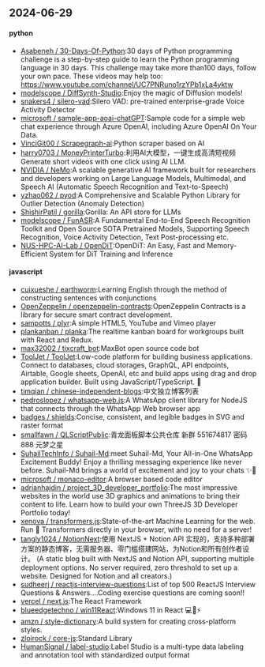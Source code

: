 ## 2024-06-29

#### python
* [Asabeneh / 30-Days-Of-Python](https://github.com/Asabeneh/30-Days-Of-Python):30 days of Python programming challenge is a step-by-step guide to learn the Python programming language in 30 days. This challenge may take more than100 days, follow your own pace. These videos may help too: https://www.youtube.com/channel/UC7PNRuno1rzYPb1xLa4yktw
* [modelscope / DiffSynth-Studio](https://github.com/modelscope/DiffSynth-Studio):Enjoy the magic of Diffusion models!
* [snakers4 / silero-vad](https://github.com/snakers4/silero-vad):Silero VAD: pre-trained enterprise-grade Voice Activity Detector
* [microsoft / sample-app-aoai-chatGPT](https://github.com/microsoft/sample-app-aoai-chatGPT):Sample code for a simple web chat experience through Azure OpenAI, including Azure OpenAI On Your Data.
* [VinciGit00 / Scrapegraph-ai](https://github.com/VinciGit00/Scrapegraph-ai):Python scraper based on AI
* [harry0703 / MoneyPrinterTurbo](https://github.com/harry0703/MoneyPrinterTurbo):利用AI大模型，一键生成高清短视频 Generate short videos with one click using AI LLM.
* [NVIDIA / NeMo](https://github.com/NVIDIA/NeMo):A scalable generative AI framework built for researchers and developers working on Large Language Models, Multimodal, and Speech AI (Automatic Speech Recognition and Text-to-Speech)
* [yzhao062 / pyod](https://github.com/yzhao062/pyod):A Comprehensive and Scalable Python Library for Outlier Detection (Anomaly Detection)
* [ShishirPatil / gorilla](https://github.com/ShishirPatil/gorilla):Gorilla: An API store for LLMs
* [modelscope / FunASR](https://github.com/modelscope/FunASR):A Fundamental End-to-End Speech Recognition Toolkit and Open Source SOTA Pretrained Models, Supporting Speech Recognition, Voice Activity Detection, Text Post-processing etc.
* [NUS-HPC-AI-Lab / OpenDiT](https://github.com/NUS-HPC-AI-Lab/OpenDiT):OpenDiT: An Easy, Fast and Memory-Efficient System for DiT Training and Inference

#### javascript
* [cuixueshe / earthworm](https://github.com/cuixueshe/earthworm):Learning English through the method of constructing sentences with conjunctions
* [OpenZeppelin / openzeppelin-contracts](https://github.com/OpenZeppelin/openzeppelin-contracts):OpenZeppelin Contracts is a library for secure smart contract development.
* [sampotts / plyr](https://github.com/sampotts/plyr):A simple HTML5, YouTube and Vimeo player
* [plankanban / planka](https://github.com/plankanban/planka):The realtime kanban board for workgroups built with React and Redux.
* [max32002 / tixcraft_bot](https://github.com/max32002/tixcraft_bot):MaxBot open source code bot
* [ToolJet / ToolJet](https://github.com/ToolJet/ToolJet):Low-code platform for building business applications. Connect to databases, cloud storages, GraphQL, API endpoints, Airtable, Google sheets, OpenAI, etc and build apps using drag and drop application builder. Built using JavaScript/TypeScript. 🚀
* [timqian / chinese-independent-blogs](https://github.com/timqian/chinese-independent-blogs):中文独立博客列表
* [pedroslopez / whatsapp-web.js](https://github.com/pedroslopez/whatsapp-web.js):A WhatsApp client library for NodeJS that connects through the WhatsApp Web browser app
* [badges / shields](https://github.com/badges/shields):Concise, consistent, and legible badges in SVG and raster format
* [smallfawn / QLScriptPublic](https://github.com/smallfawn/QLScriptPublic):青龙面板脚本公共仓库 新群 551674817 密码888 元梦之星
* [SuhailTechInfo / Suhail-Md](https://github.com/SuhailTechInfo/Suhail-Md):meet Suhail-Md, Your All-in-One WhatsApp Excitement Buddy! Enjoy a thrilling messaging experience like never before. Suhail-Md brings a world of excitement and joy to your chats ✨🤖
* [microsoft / monaco-editor](https://github.com/microsoft/monaco-editor):A browser based code editor
* [adrianhajdin / project_3D_developer_portfolio](https://github.com/adrianhajdin/project_3D_developer_portfolio):The most impressive websites in the world use 3D graphics and animations to bring their content to life. Learn how to build your own ThreeJS 3D Developer Portfolio today!
* [xenova / transformers.js](https://github.com/xenova/transformers.js):State-of-the-art Machine Learning for the web. Run 🤗 Transformers directly in your browser, with no need for a server!
* [tangly1024 / NotionNext](https://github.com/tangly1024/NotionNext):使用 NextJS + Notion API 实现的，支持多种部署方案的静态博客，无需服务器、零门槛搭建网站，为Notion和所有创作者设计。 (A static blog built with NextJS and Notion API, supporting multiple deployment options. No server required, zero threshold to set up a website. Designed for Notion and all creators.)
* [sudheerj / reactjs-interview-questions](https://github.com/sudheerj/reactjs-interview-questions):List of top 500 ReactJS Interview Questions & Answers....Coding exercise questions are coming soon!!
* [vercel / next.js](https://github.com/vercel/next.js):The React Framework
* [blueedgetechno / win11React](https://github.com/blueedgetechno/win11React):Windows 11 in React 💻🌈⚡
* [amzn / style-dictionary](https://github.com/amzn/style-dictionary):A build system for creating cross-platform styles.
* [zloirock / core-js](https://github.com/zloirock/core-js):Standard Library
* [HumanSignal / label-studio](https://github.com/HumanSignal/label-studio):Label Studio is a multi-type data labeling and annotation tool with standardized output format

